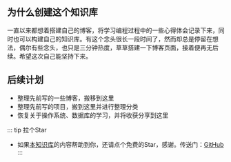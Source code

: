 ## 为什么创建这个知识库
一直以来都想着搭建自己的博客，将学习编程过程中的一些心得体会记录下来，同时也可以构建自己的知识库。有这个念头很长一段时间了，然而却总是停留在想法，偶尔有些念头，也只是三分钟热度，草草搭建一下博客页面，接着便再无后续。希望这次自己能坚持下来。

## 后续计划
- 整理先前写的一些博客，搬移到这里
- 整理先前写的项目，搬到这里并进行整理分类
- 恢复关于操作系统、数据库的学习，并将收获分享到这里

::: tip 拉个Star
- 如果<a href='https://github.com/shzyjbr/person-database' target='blank'>本知识库</a>的内容帮助到你，还请点个免费的Star，感谢。传送门：<a href='https://github.com/shzyjbr/person-database' target='blank'>GitHub</a>
:::